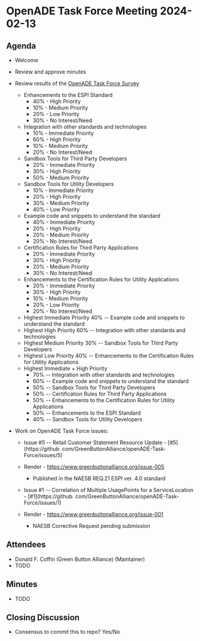 # OpenADE Task Force Meeting 2024-02-13

## Agenda
* Welcome
* Review and approve minutes

* Review results of the [OpenADE Task Force Survey](https://www.greenbuttonalliance.org/technical-committee)
    * Enhancements to the ESPI Standard
        * 40% - High Priority
        * 10% - Medium Priority
        * 20% - Low Priority
        * 30% - No Interest/Need
    * Integration with other standards and technologies
        * 10% - Immediate Priority
        * 60% - High Priority
        * 10% - Medium Priority
        * 20% - No Interest/Need
    * Sandbox Tools for Third Party Developers
        * 20% - Immediate Priority
        * 30% - High Priority
        * 50% - Medium Priority
    * Sandbox Tools for Utility Developers
        * 10% - Immediate Priority
        * 20% - High Priority
        * 30% - Medium Priority
        * 40% - Low Priority
    * Example code and snippets to understand the standard
        * 40% - Immediate Priority
        * 20% - High Priority
        * 20% - Medium Priority
        * 20% - No Interest/Need
    * Certification Rules for Third Party Applications
        * 20% - Immediate Priority
        * 30% - High Priority
        * 20% - Medium Priority
        * 30% - No Interest/Need
    * Enhancements to the Certification Rules for Utility Applications
        * 20% - Immediate Priority
        * 30% - High Priority
        * 10% - Medium Priority
        * 20% - Low Priority
        * 20% - No Interest/Need
    * Highest Immediate Priority 40% -- Example code and snippets to understand the standard
    * Highest High Priority 60% -- Integration with other standards and technologies
    * Highest Medium Priority 30% -- Sandbox Tools for Third Party Developers
    * Highest Low Priority 40% -- Enhancements to the Certification Rules for Utility Applications
    * Highest Immediate + High Priority
        * 70% -- Integration with other standards and technologies
        * 60% -- Example code and snippets to understand the standard
        * 50% -- Sandbox Tools for Third Party Developers
        * 50% -- Certification Rules for Third Party Applications
        * 50% -- Enhancements to the Certification Rules for Utility Applications
        * 50% -- Enhancements to the ESPI Standard
        * 40% -- Sandbox Tools for Utility Developers

* Work on OpenADE Task Force issues:
    * Issue #5 -- Retail Customer Statement Resource Update - [#5](https://github.
      com/GreenButtonAlliance/openADE-Task-Force/issues/5)
    * Render - https://www.greenbuttonalliance.org/issue-005
        * Published in the NAESB REQ.21 ESPI ver. 4.0 standard

    * Issue #1 -- Correlation of Multiple UsagePoints for a ServiceLocation - [#1](https://github.
      com/GreenButtonAlliance/openADE-Task-Force/issues/1)
    * Render - https://www.greenbuttonalliance.org/issue-001
        * NAESB Corrective Request pending submission

## Attendees
* Donald F. Coffin (Green Button Alliance) (Maintainer)
* TODO

## Minutes
* TODO

## Closing Discussion
* Consensus to commit this to repo? Yes/No